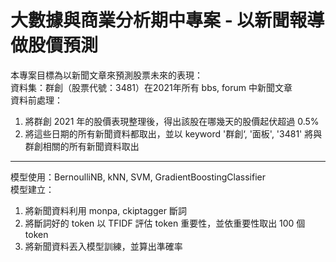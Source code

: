 # 大數據與商業分析期中專案 - 以新聞報導做股價預測
本專案目標為以新聞文章來預測股票未來的表現：  
資料集：群創（股票代號：3481）在2021年所有 bbs, forum 中新聞文章  
資料前處理：  
 1. 將群創 2021 年的股價表現整理後，得出該股在哪幾天的股價起伏超過 0.5%
 2. 將這些日期的所有新聞資料都取出，並以 keyword '群創‘, '面板', '3481' 將與群創相關的所有新聞資料取出  
----------------------------------------  
模型使用：BernoulliNB, kNN, SVM, GradientBoostingClassifier  
模型建立：  
 1. 將新聞資料利用 monpa, ckiptagger 斷詞
 2. 將斷詞好的 token 以 TFIDF 評估 token 重要性，並依重要性取出 100 個 token
 3. 將新聞資料丟入模型訓練，並算出準確率
